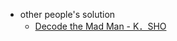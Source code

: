 * other people's solution
    * [Decode the Mad Man - K．SHO](http://kpeggy.blogspot.com/2013/07/javadecode-mad-man.html)
